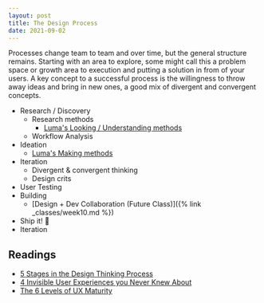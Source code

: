 ```yaml
---
layout: post
title: The Design Process
date: 2021-09-02
---
```


Processes change team to team and over time, but the general structure remains. Starting with an area to explore, some might call this a problem space or growth area to execution and putting a solution in from of your users. A key concept to a successful process is the willingness to throw away ideas and bring in new ones, a good mix of divergent and convergent concepts.

* Research / Discovery
  * Research methods
    * [Luma's Looking / Understanding methods](https://www.luma-institute.com/about-luma/luma-system-explore-methods/)
  * Workflow Analysis
* Ideation
  * [Luma's Making methods](https://www.luma-institute.com/about-luma/luma-system-explore-methods/)
* Iteration
  * Divergent & convergent thinking
  * Design crits
* User Testing
* Building
  * [Design + Dev Collaboration (Future Class)]({% link _classes/week10.md %})
* Ship it! 🚢
* Iteration

<!-- 
* divergent and convergent concepts
  * (Double diamond)
* Problem Space

* https://twitter.com/kareem_carr/status/1411772304531595264?s=21 Teaching user workflow scenario

Team makeup, org structure, large/small
* UX maturity -->

## Readings
* [5 Stages in the Design Thinking Process](https://www.interaction-design.org/literature/article/5-stages-in-the-design-thinking-process)
* [4 Invisible User Experiences you Never Knew About](https://medium.com/@mizko/4-invisible-user-experiences-you-d13cc9c3c7ab)
* [The 6 Levels of UX Maturity](https://www.nngroup.com/articles/ux-maturity-model/)